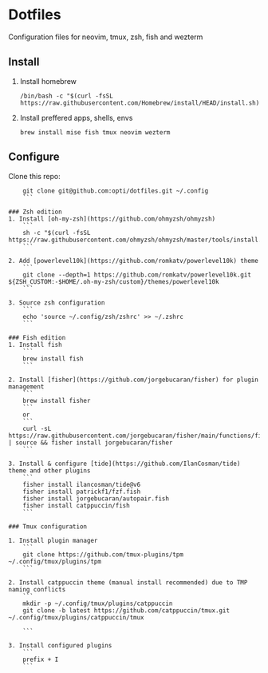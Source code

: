 # Dotfiles

Configuration files for neovim, tmux, zsh, fish and wezterm

## Install

1. Install homebrew
    ```
    /bin/bash -c "$(curl -fsSL https://raw.githubusercontent.com/Homebrew/install/HEAD/install.sh)"
    ```

2. Install preffered apps, shells, envs
    ```
    brew install mise fish tmux neovim wezterm
    ```

## Configure

Clone this repo:
```
    git clone git@github.com:opti/dotfiles.git ~/.config
    ```

### Zsh edition
1. Install [oh-my-zsh](https://github.com/ohmyzsh/ohmyzsh)
    ```
    sh -c "$(curl -fsSL https://raw.githubusercontent.com/ohmyzsh/ohmyzsh/master/tools/install.sh)"
    ```

2. Add [powerlevel10k](https://github.com/romkatv/powerlevel10k) theme
    ```
    git clone --depth=1 https://github.com/romkatv/powerlevel10k.git ${ZSH_CUSTOM:-$HOME/.oh-my-zsh/custom}/themes/powerlevel10k
    ```

3. Source zsh configuration
    ```
    echo 'source ~/.config/zsh/zshrc' >> ~/.zshrc
    ```

### Fish edition
1. Install fish
    ```
    brew install fish
    ```

2. Install [fisher](https://github.com/jorgebucaran/fisher) for plugin management
    ```
    brew install fisher
    ```
    or
    ```
    curl -sL https://raw.githubusercontent.com/jorgebucaran/fisher/main/functions/fisher.fish | source && fisher install jorgebucaran/fisher
    ```

3. Install & configure [tide](https://github.com/IlanCosman/tide) theme and other plugins
    ```
    fisher install ilancosman/tide@v6
    fisher install patrickf1/fzf.fish
    fisher install jorgebucaran/autopair.fish
    fisher install catppuccin/fish
    ```

### Tmux configuration

1. Install plugin manager
    ```
    git clone https://github.com/tmux-plugins/tpm ~/.config/tmux/plugins/tpm
    ```

2. Install catppuccin theme (manual install recommended) due to TMP naming conflicts
    ```
    mkdir -p ~/.config/tmux/plugins/catppuccin
    git clone -b latest https://github.com/catppuccin/tmux.git ~/.config/tmux/plugins/catppuccin/tmux

    ```

3. Install configured plugins
    ```
    prefix + I
    ```
